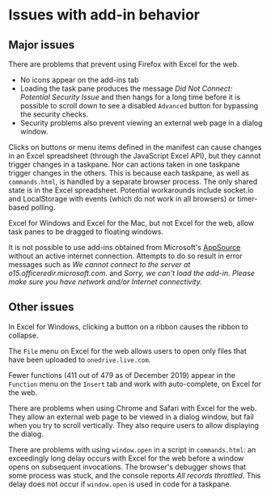 # Issues with add-in behavior

## Major issues

There are problems that prevent using Firefox with Excel for the web.

- No icons appear on the add-ins tab
- Loading the task pane produces the message _Did Not Connect: Potential Security Issue_ and then hangs for a long time before it is possible to scroll down to see a disabled `Advanced` button for bypassing the security checks.
- Security problems also prevent viewing an external web page in a dialog window.

Clicks on buttons or menu items defined in the manifest can cause changes in an Excel spreadsheet (through the JavaScript Excel API), but they cannot trigger changes in a taskpane.  Nor can actions taken in one taskpane trigger changes in the others.  This is because each taskpane, as well as `commands.html`, is handled by a separate browser process.  The only shared state is in the Excel spreadsheet.  Potential workarounds include socket.io and LocalStorage with events (which do not work in all browsers) or timer-based polling.

Excel for Windows and Excel for the Mac, but not Excel for the web, allow task panes to be dragged to floating windows.

It is not possible to use add-ins obtained from Microsoft's [AppSource](https://appsource.microsoft.com/) without an active internet connection.  Attempts to do so result in error messages such as _We cannot connect to the server at o15.officeredir.microsoft.com._ and _Sorry, we can't load the add-in.  Please make sure you have network and/or Internet connectivity._

## Other issues

In Excel for Windows, clicking a button on a ribbon causes the ribbon to collapse.

The `File` menu on Excel for the web allows users to open only files that have been uploaded to `onedrive.live.com`.

Fewer functions (411 out of 479 as of December 2019) appear in the `Function` menu on the `Insert` tab and work with auto-complete, on Excel for the web.

There are problems when using Chrome and Safari with Excel for the web.  They allow an external web page to be viewed in a dialog window, but fail when you try to scroll vertically.  They also require users to allow displaying the dialog.

There are problems with using `window.open` in a script in `commands.html`: an exceedingly long delay occurs with Excel for the web before a window opens on subsequent invocations.  The browser's debugger shows that some process was stuck, and the console reports _All records throttled_.  This delay does not occur if `window.open` is used in code for a taskpane.
